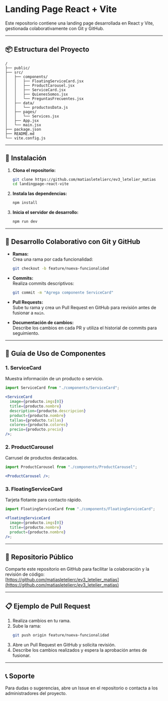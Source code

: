 # Landing Page React + Vite

Este repositorio contiene una landing page desarrollada en React y Vite, gestionada colaborativamente con Git y GitHub.

---

## 📦 Estructura del Proyecto

```
/
├── public/
├── src/
│   ├── components/
│   │   ├── FloatingServiceCard.jsx
│   │   ├── ProductCarousel.jsx
│   │   ├── ServiceCard.jsx
│   │   ├── QuienesSomos.jsx
│   │   └── PreguntasFrecuentes.jsx
│   ├── data/
│   │   └── productosData.js
│   ├── pages/
│   │   └── Services.jsx
│   ├── App.jsx
│   └── main.jsx
├── package.json
├── README.md
└── vite.config.js
```

---

## 🚀 Instalación

1. **Clona el repositorio:**

   ```sh
   git clone https://github.com/matiasletelierc/ev3_letelier_matias
   cd landingpage-react-vite
   ```

2. **Instala las dependencias:**

   ```sh
   npm install
   ```

3. **Inicia el servidor de desarrollo:**
   ```sh
   npm run dev
   ```

---

## 🤝 Desarrollo Colaborativo con Git y GitHub

- **Ramas:**  
  Crea una rama por cada funcionalidad:

  ```sh
  git checkout -b feature/nueva-funcionalidad
  ```

- **Commits:**  
  Realiza commits descriptivos:

  ```sh
  git commit -m "Agrega componente ServiceCard"
  ```

- **Pull Requests:**  
  Sube tu rama y crea un Pull Request en GitHub para revisión antes de fusionar a `main`.

- **Documentación de cambios:**  
  Describe los cambios en cada PR y utiliza el historial de commits para seguimiento.

---

## 🧩 Guía de Uso de Componentes

### 1. ServiceCard

Muestra información de un producto o servicio.

```jsx
import ServiceCard from "./components/ServiceCard";

<ServiceCard
  image={producto.imgs[0]}
  title={producto.nombre}
  description={producto.descripcion}
  product={producto.nombre}
  tallas={producto.tallas}
  colores={producto.colores}
  precio={producto.precio}
/>;
```

### 2. ProductCarousel

Carrusel de productos destacados.

```jsx
import ProductCarousel from "./components/ProductCarousel";

<ProductCarousel />;
```

### 3. FloatingServiceCard

Tarjeta flotante para contacto rápido.

```jsx
import FloatingServiceCard from "./components/FloatingServiceCard";

<FloatingServiceCard
  image={producto.imgs[0]}
  title={producto.nombre}
  product={producto.nombre}
/>;
```

---

## 📢 Repositorio Público

Comparte este repositorio en GitHub para facilitar la colaboración y la revisión de código:  
[https://github.com/matiasletelierc/ev3_letelier_matias](https://github.com/matiasletelierc/ev3_letelier_matias)

---

## 📋 Ejemplo de Pull Request

1. Realiza cambios en tu rama.
2. Sube la rama:
   ```sh
   git push origin feature/nueva-funcionalidad
   ```
3. Abre un Pull Request en GitHub y solicita revisión.
4. Describe los cambios realizados y espera la aprobación antes de fusionar.

---

## 📞 Soporte

Para dudas o sugerencias, abre un Issue en el repositorio o contacta a los administradores del proyecto.

